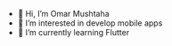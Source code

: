 - 👋 Hi, I’m Omar Mushtaha
- 👀 I’m interested in develop mobile apps
- 🌱 I’m currently learning Flutter
